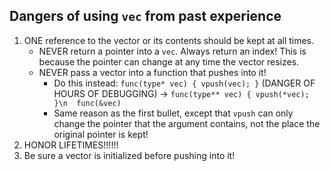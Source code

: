 ## Dangers of using `vec` from past experience

1. ONE reference to the vector or its contents should be kept at all times.
	- NEVER return a pointer into a `vec`. Always return an index! This is because the pointer can change at any time the vector resizes.
	- NEVER pass a vector into a function that pushes into it!
		- Do this instead: `func(type* vec) { vpush(vec); }` (DANGER OF HOURS OF DEBUGGING) -> `func(type** vec) { vpush(*vec); }\n  func(&vec)`
		- Same reason as the first bullet, except that `vpush` can only change the pointer that the argument contains, not the place the original pointer is kept!
2. HONOR LIFETIMES!!!!!!
3. Be sure a vector is initialized before pushing into it!
